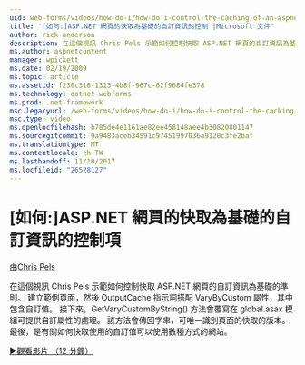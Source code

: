 ```yaml
---
uid: web-forms/videos/how-do-i/how-do-i-control-the-caching-of-an-aspnet-page-based-upon-custom-information
title: '[如何:]ASP.NET 網頁的快取為基礎的自訂資訊的控制 |Microsoft 文件'
author: rick-anderson
description: 在這個視訊 Chris Pels 示範如何控制快取 ASP.NET 網頁的自訂資訊為基礎的準則。 建立範例頁面並再 O...
ms.author: aspnetcontent
manager: wpickett
ms.date: 02/19/2009
ms.topic: article
ms.assetid: f230c316-1313-4b8f-967c-62f9684fe378
ms.technology: dotnet-webforms
ms.prod: .net-framework
msc.legacyurl: /web-forms/videos/how-do-i/how-do-i-control-the-caching-of-an-aspnet-page-based-upon-custom-information
msc.type: video
ms.openlocfilehash: b785de4e1161ae82ee458148aee4b30820801147
ms.sourcegitcommit: 9a9483aceb34591c97451997036a9120c3fe2baf
ms.translationtype: MT
ms.contentlocale: zh-TW
ms.lasthandoff: 11/10/2017
ms.locfileid: "26528127"
---
```

<a name="how-do-i-control-the-caching-of-an-aspnet-page-based-upon-custom-information"></a>[如何:]ASP.NET 網頁的快取為基礎的自訂資訊的控制項
====================
由[Chris Pels](https://twitter.com/chrispels)

在這個視訊 Chris Pels 示範如何控制快取 ASP.NET 網頁的自訂資訊為基礎的準則。 建立範例頁面，然後 OutputCache 指示詞搭配 VaryByCustom 屬性，其中包含自訂值。 接下來，GetVaryCustomByString() 方法會覆寫在 global.asax 模組可提供自訂屬性的處理。 該方法會傳回字串，可唯一識別頁面的快取的版本。 最後，是有關如何快取使用的自訂值可以使用數種方式的網站。

[&#9654;觀看影片 （12 分鐘）](https://channel9.msdn.com/Blogs/ASP-NET-Site-Videos/how-do-i-control-the-caching-of-an-aspnet-page-based-upon-custom-information)
